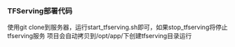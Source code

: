 ### TFServing部署代码
使用git clone到服务器，运行start_tfserving.sh即可，如果stop_tfserving将停止tfserving服务
项目会自动拷贝到/opt/app/下创建tfserving目录运行
